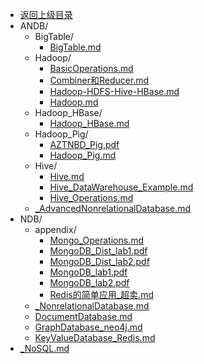 - [返回上级目录](../)
- ANDB/
    - BigTable/
        - [BigTable.md](计算机/数据库/NoSQL/ANDB/BigTable/BigTable.md)
    - Hadoop/
        - [BasicOperations.md](计算机/数据库/NoSQL/ANDB/Hadoop/BasicOperations.md)
        - [Combiner和Reducer.md](计算机/数据库/NoSQL/ANDB/Hadoop/Combiner和Reducer.md)
        - [Hadoop-HDFS-Hive-HBase.md](计算机/数据库/NoSQL/ANDB/Hadoop/Hadoop-HDFS-Hive-HBase.md)
        - [Hadoop.md](计算机/数据库/NoSQL/ANDB/Hadoop/Hadoop.md)
    - Hadoop_HBase/
        - [Hadoop_HBase.md](计算机/数据库/NoSQL/ANDB/Hadoop_HBase/Hadoop_HBase.md)
    - Hadoop_Pig/
        - [AZTNBD_Pig.pdf](计算机/数据库/NoSQL/ANDB/Hadoop_Pig/AZTNBD_Pig.pdf)
        - [Hadoop_Pig.md](计算机/数据库/NoSQL/ANDB/Hadoop_Pig/Hadoop_Pig.md)
    - Hive/
        - [Hive.md](计算机/数据库/NoSQL/ANDB/Hive/Hive.md)
        - [Hive_DataWarehouse_Example.md](计算机/数据库/NoSQL/ANDB/Hive/Hive_DataWarehouse_Example.md)
        - [Hive_Operations.md](计算机/数据库/NoSQL/ANDB/Hive/Hive_Operations.md)
    - [_AdvancedNonrelationalDatabase.md](计算机/数据库/NoSQL/ANDB/_AdvancedNonrelationalDatabase.md)
- NDB/
    - appendix/
        - [Mongo_Operations.md](计算机/数据库/NoSQL/NDB/appendix/Mongo_Operations.md)
        - [MongoDB_Dist_lab1.pdf](计算机/数据库/NoSQL/NDB/appendix/MongoDB_Dist_lab1.pdf)
        - [MongoDB_Dist_lab2.pdf](计算机/数据库/NoSQL/NDB/appendix/MongoDB_Dist_lab2.pdf)
        - [MongoDB_lab1.pdf](计算机/数据库/NoSQL/NDB/appendix/MongoDB_lab1.pdf)
        - [MongoDB_lab2.pdf](计算机/数据库/NoSQL/NDB/appendix/MongoDB_lab2.pdf)
        - [Redis的简单应用_超卖.md](计算机/数据库/NoSQL/NDB/appendix/Redis的简单应用_超卖.md)
    - [_NonrelationalDatabase.md](计算机/数据库/NoSQL/NDB/_NonrelationalDatabase.md)
    - [DocumentDatabase.md](计算机/数据库/NoSQL/NDB/DocumentDatabase.md)
    - [GraphDatabase_neo4j.md](计算机/数据库/NoSQL/NDB/GraphDatabase_neo4j.md)
    - [KeyValueDatabase_Redis.md](计算机/数据库/NoSQL/NDB/KeyValueDatabase_Redis.md)
- [_NoSQL.md](计算机/数据库/NoSQL/_NoSQL.md)